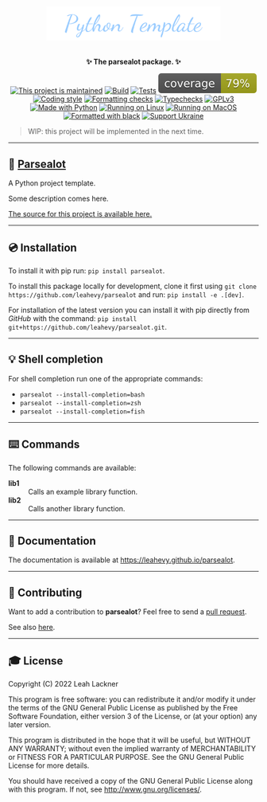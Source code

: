 <div align="center">
<a href="https://github.com/leahevy/parsealot"><img src="https://raw.githubusercontent.com/leahevy/parsealot/master/assets/parsealot.png" width="350px" alt="parsealot"/></a>
</div>
<br/>

<p align="center">
<b>✨ The parsealot package. ✨</b> 
</p>

<p align="center">
<a href="https://github.com/leahevy/parsealot/graphs/commit-activity"><img src="https://img.shields.io/badge/Maintained%3F-yes-green.svg" alt="This project is maintained"/></a>
<a href="https://github.com/leahevy/parsealot/actions/workflows/build.yml"><img src="https://github.com/leahevy/parsealot/actions/workflows/build.yml/badge.svg" alt="Build"/></a>
<a href="https://github.com/leahevy/parsealot/actions/workflows/tests.yml"><img src="https://github.com/leahevy/parsealot/actions/workflows/tests.yml/badge.svg" alt="Tests"/></a>
<a href="https://github.com/leahevy/parsealot/actions/workflows/coverage.yml"><img src="https://raw.githubusercontent.com/leahevy/parsealot/coverage/coverage.svg" alt="Coverage"/></a>
<a href="https://github.com/leahevy/parsealot/actions/workflows/style.yml"><img src="https://github.com/leahevy/parsealot/actions/workflows/style.yml/badge.svg" alt="Coding style"/></a>
<a href="https://github.com/leahevy/parsealot/actions/workflows/format.yml"><img src="https://github.com/leahevy/parsealot/actions/workflows/format.yml/badge.svg" alt="Formatting checks"/></a>
<a href="https://github.com/leahevy/parsealot/actions/workflows/typechecks.yml"><img src="https://github.com/leahevy/parsealot/actions/workflows/typechecks.yml/badge.svg" alt="Typechecks"/></a>
<a href="https://www.gnu.org/licenses/gpl-3.0"><img src="https://img.shields.io/badge/License-GPLv3-blue.svg" alt="GPLv3"/></a>
<a href="https://www.python.org/"><img src="https://img.shields.io/badge/Made%20with-Python-1f425f.svg" alt="Made with Python"/></a>
<a href="https://www.linux.org/"><img src="https://img.shields.io/badge/OS-Linux-green" alt="Running on Linux"/></a>
<a href="https://www.apple.com/"><img src="https://img.shields.io/badge/OS-MacOS-green" alt="Running on MacOS"/></a>
<a href="https://github.com/psf/black"><img src="https://img.shields.io/badge/code%20style-black-000000.svg" alt="Formatted with black"/></a>
<a href="https://opensource.fb.com/support-ukraine"><img src="https://img.shields.io/badge/Support-Ukraine-FFD500?style=flat&labelColor=005BBB" alt="Support Ukraine"/></a>
</p>

> WIP: this project will be implemented in the next time.
  
---

## 💫 [Parsealot](https://github.com/leahevy/parsealot)

A Python project template.

Some description comes here.

[The source for this project is available here.](https://github.com/leahevy/parsealot)

---

## 💿 Installation

To install it with pip run: `pip install parsealot`.

To install this package locally for development, clone it first using `git clone https://github.com/leahevy/parsealot` and run: `pip install -e .[dev]`.

For installation of the latest version you can install it with pip directly from *GitHub* with the command: `pip install git+https://github.com/leahevy/parsealot.git`.

---

## 💡 Shell completion

For shell completion run one of the appropriate commands:

- `parsealot --install-completion=bash`
- `parsealot --install-completion=zsh`
- `parsealot --install-completion=fish`

---

## ⌨️ Commands

The following commands are available:

<dl>
  <dt><strong>lib1</strong></dt>
  <dd>Calls an example library function.</dd>
  <dt><strong>lib2</strong></dt>
  <dd>Calls another library function.</dd>
</dl>

---

## 📖 Documentation

The documentation is available at <https://leahevy.github.io/parsealot>.

---

## 👥 Contributing

Want to add a contribution to **parsealot**? Feel free to send a [pull request](https://github.com/leahevy/parsealot/compare).

See also [here](https://github.com/leahevy/parsealot/blob/master/CONTRIBUTING.md).

---

## 🎓 License

Copyright (C) 2022 Leah Lackner

This program is free software: you can redistribute it and/or modify
it under the terms of the GNU General Public License as published by
the Free Software Foundation, either version 3 of the License, or
(at your option) any later version.

This program is distributed in the hope that it will be useful,
but WITHOUT ANY WARRANTY; without even the implied warranty of
MERCHANTABILITY or FITNESS FOR A PARTICULAR PURPOSE.  See the
GNU General Public License for more details.

You should have received a copy of the GNU General Public License
along with this program.  If not, see <http://www.gnu.org/licenses/>.
